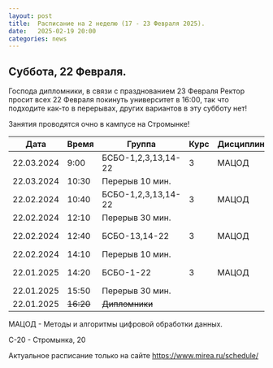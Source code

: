 ```yaml
---
layout: post
title:  Расписание на 2 неделю (17 - 23 Февраля 2025).
date:   2025-02-19 20:00
categories: news
---
```


## Суббота, 22 Февраля.

Господа дипломники, в связи с празднованием 23 Февраля Ректор просит всех 22 Февраля покинуть университет в 16:00, так что подходите как-то в перерывах, других вариантов в эту субботу нет!

Занятия проводятся очно в кампусе на Стромынке!

| Дата          | Время   | Группа               | Курс | Дисциплина  | Аудитория  | Материалы |
| ------------- | ------- | -------------------- | ---- | ----------- | ---------- | --------- |
|22.03.2024     |9:00     |БСБО-1,2,3,13,14-22   |   3  |МАЦОД        |  350 (С-20)|           |
|22.03.2024     |10:30    |Перерыв 10 мин.       |      |             |            |           |
|22.02.2024     |10:40    |БСБО-1,2,3,13,14-22   |   3  |МАЦОД        |  350 (С-20)|           |
|22.02.2024     |12:10    |Перерыв 30 мин.       |      |             |            |           |
|22.02.2024     |12:40    |БСБО-13,14-22         |   3  |МАЦОД        |  459 (С-20)|           |
|22.02.2024     |14:10    |Перерыв 10 мин.       |      |             |            |           |
|22.01.2025     |14:20    |БСБО-1-22             |   3  |МАЦОД        |  459 (С-20)|           |
|22.01.2025     |15:50    |Перерыв 30 мин.       |      |             |            |           |
|22.01.2025     |~~16:20~~|~~Дипломники~~        |      |             |            |           |



МАЦОД - Методы и алгоритмы цифровой обработки данных.

С-20 - Стромынка, 20

Актуальное расписание только на сайте https://www.mirea.ru/schedule/


